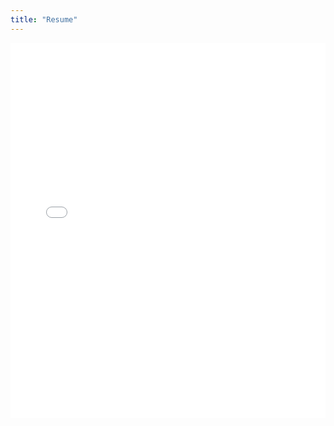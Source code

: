 ```yaml
---
title: "Resume"
---
```


<p>
    <embed src="resume.pdf" type="application/pdf" width="100%" height="600px" />
</p>

